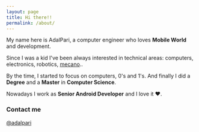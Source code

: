 ```yaml
---
layout: page
title: Hi there!!
permalink: /about/
---
```


My name here is AdalPari, a computer engineer who loves __Mobile World__ and development.

Since I was a kid I've been always interested in technical areas: computers, electronics, robotics, [mecano](http://www.meccano.com/)..

By the time, I started to focus on computers, 0's and 1's. And finally I did a __Degree__ and a __Master__ in __Computer Science__.

Nowadays I work as __Senior Android Developer__ and I love it ♥.


### Contact me

[@adalpari](https://twitter.com/adalpari)
